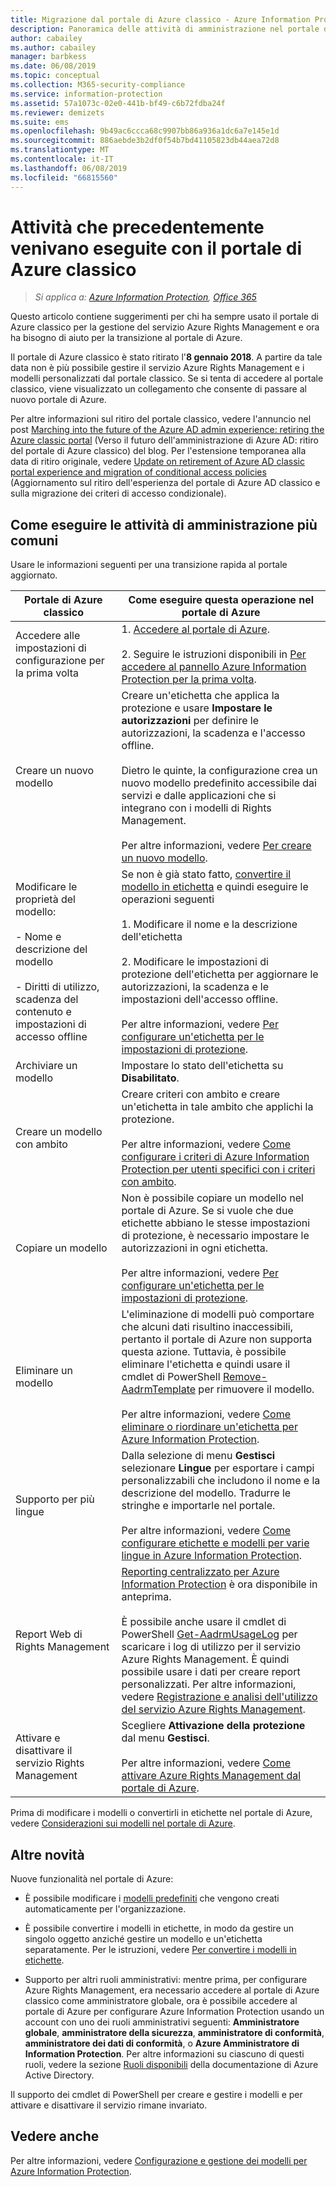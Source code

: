 ```yaml
---
title: Migrazione dal portale di Azure classico - Azure Information Protection
description: Panoramica delle attività di amministrazione nel portale di Azure che venivano precedentemente eseguite nel portale di Azure classico
author: cabailey
ms.author: cabailey
manager: barbkess
ms.date: 06/08/2019
ms.topic: conceptual
ms.collection: M365-security-compliance
ms.service: information-protection
ms.assetid: 57a1073c-02e0-441b-bf49-c6b72fdba24f
ms.reviewer: demizets
ms.suite: ems
ms.openlocfilehash: 9b49ac6ccca68c9907bb86a936a1dc6a7e145e1d
ms.sourcegitcommit: 886aebde3b2df0f54b7bd41105823db44aea72d8
ms.translationtype: MT
ms.contentlocale: it-IT
ms.lasthandoff: 06/08/2019
ms.locfileid: "66815560"
---
```

# <a name="tasks-that-you-used-to-do-with-the-azure-classic-portal"></a>Attività che precedentemente venivano eseguite con il portale di Azure classico

>*Si applica a: [Azure Information Protection](https://azure.microsoft.com/pricing/details/information-protection), [Office 365](https://download.microsoft.com/download/E/C/F/ECF42E71-4EC0-48FF-AA00-577AC14D5B5C/Azure_Information_Protection_licensing_datasheet_EN-US.pdf)*

Questo articolo contiene suggerimenti per chi ha sempre usato il portale di Azure classico per la gestione del servizio Azure Rights Management e ora ha bisogno di aiuto per la transizione al portale di Azure.

Il portale di Azure classico è stato ritirato l'**8 gennaio 2018**. A partire da tale data non è più possibile gestire il servizio Azure Rights Management e i modelli personalizzati dal portale classico. Se si tenta di accedere al portale classico, viene visualizzato un collegamento che consente di passare al nuovo portale di Azure.

Per altre informazioni sul ritiro del portale classico, vedere l'annuncio nel post [Marching into the future of the Azure AD admin experience: retiring the Azure classic portal](https://cloudblogs.microsoft.com/enterprisemobility/2017/09/18/marching-into-the-future-of-the-azure-ad-admin-experience-retiring-the-azure-classic-portal/) (Verso il futuro dell'amministrazione di Azure AD: ritiro del portale di Azure classico) del blog. Per l'estensione temporanea alla data di ritiro originale, vedere [Update on retirement of Azure AD classic portal experience and migration of conditional access policies](https://cloudblogs.microsoft.com/enterprisemobility/2017/11/29/update-on-retirement-of-azure-ad-classic-portal-experience-and-migration-of-conditional-access-policies/) (Aggiornamento sul ritiro dell'esperienza del portale di Azure AD classico e sulla migrazione dei criteri di accesso condizionale).

## <a name="how-to-do-your-familiar-admin-tasks"></a>Come eseguire le attività di amministrazione più comuni

Usare le informazioni seguenti per una transizione rapida al portale aggiornato.

|Portale di Azure classico|Come eseguire questa operazione nel portale di Azure
|-----------|--------------------|
|Accedere alle impostazioni di configurazione per la prima volta|1. [Accedere al portale di Azure](configure-policy.md#signing-in-to-the-azure-portal).<br /><br />2. Seguire le istruzioni disponibili in [Per accedere al pannello Azure Information Protection per la prima volta](configure-policy.md#to-access-the-azure-information-protection-blade-for-the-first-time).
|Creare un nuovo modello|Creare un'etichetta che applica la protezione e usare **Impostare le autorizzazioni** per definire le autorizzazioni, la scadenza e l'accesso offline. <br /><br />Dietro le quinte, la configurazione crea un nuovo modello predefinito accessibile dai servizi e dalle applicazioni che si integrano con i modelli di Rights Management.<br /><br />Per altre informazioni, vedere [Per creare un nuovo modello](configure-policy-templates.md#to-create-a-new-template).
|Modificare le proprietà del modello: <br /><br />- Nome e descrizione del modello<br /><br />- Diritti di utilizzo, scadenza del contenuto e impostazioni di accesso offline|Se non è già stato fatto, [convertire il modello in etichetta](configure-policy-templates.md#to-convert-templates-to-labels) e quindi eseguire le operazioni seguenti<br /><br />1. Modificare il nome e la descrizione dell'etichetta<br /><br />2. Modificare le impostazioni di protezione dell'etichetta per aggiornare le autorizzazioni, la scadenza e le impostazioni dell'accesso offline.<br /><br />Per altre informazioni, vedere [Per configurare un'etichetta per le impostazioni di protezione](configure-policy-protection.md#to-configure-a-label-for-protection-settings).
|Archiviare un modello|Impostare lo stato dell'etichetta su **Disabilitato**.
|Creare un modello con ambito|Creare criteri con ambito e creare un'etichetta in tale ambito che applichi la protezione. <br /><br />Per altre informazioni, vedere [Come configurare i criteri di Azure Information Protection per utenti specifici con i criteri con ambito](configure-policy-scope.md).
|Copiare un modello|Non è possibile copiare un modello nel portale di Azure. Se si vuole che due etichette abbiano le stesse impostazioni di protezione, è necessario impostare le autorizzazioni in ogni etichetta. <br /><br />Per altre informazioni, vedere [Per configurare un'etichetta per le impostazioni di protezione](configure-policy-protection.md#to-configure-a-label-for-protection-settings).
|Eliminare un modello|L'eliminazione di modelli può comportare che alcuni dati risultino inaccessibili, pertanto il portale di Azure non supporta questa azione. Tuttavia, è possibile eliminare l'etichetta e quindi usare il cmdlet di PowerShell [Remove-AadrmTemplate](/powershell/module/aadrm/remove-aadrmtemplate) per rimuovere il modello. <br /><br />Per altre informazioni, vedere [Come eliminare o riordinare un'etichetta per Azure Information Protection](configure-policy-delete-reorder.md).
|Supporto per più lingue|Dalla selezione di menu **Gestisci** selezionare **Lingue** per esportare i campi personalizzabili che includono il nome e la descrizione del modello. Tradurre le stringhe e importarle nel portale. <br /><br />Per altre informazioni, vedere [Come configurare etichette e modelli per varie lingue in Azure Information Protection](configure-policy-languages.md).
|Report Web di Rights Management|[Reporting centralizzato per Azure Information Protection](reports-aip.md) è ora disponibile in anteprima.<br /><br />È possibile anche usare il cmdlet di PowerShell [Get-AadrmUsageLog](/powershell/module/aadrm/Get-AadrmUsageLog) per scaricare i log di utilizzo per il servizio Azure Rights Management. È quindi possibile usare i dati per creare report personalizzati. Per altre informazioni, vedere [Registrazione e analisi dell'utilizzo del servizio Azure Rights Management](log-analyze-usage.md).
|Attivare e disattivare il servizio Rights Management|Scegliere **Attivazione della protezione** dal menu **Gestisci**.<br /><br />Per altre informazioni, vedere [Come attivare Azure Rights Management dal portale di Azure](activate-azure.md).

Prima di modificare i modelli o convertirli in etichette nel portale di Azure, vedere [Considerazioni sui modelli nel portale di Azure](configure-policy-templates.md#considerations-for-templates-in-the-azure-portal).


## <a name="what-else-has-changed"></a>Altre novità

Nuove funzionalità nel portale di Azure:

- È possibile modificare i [modelli predefiniti](configure-policy-templates.md#default-templates) che vengono creati automaticamente per l'organizzazione.

- È possibile convertire i modelli in etichette, in modo da gestire un singolo oggetto anziché gestire un modello e un'etichetta separatamente. Per le istruzioni, vedere [Per convertire i modelli in etichette](configure-policy-templates.md#to-convert-templates-to-labels).

- Supporto per altri ruoli amministrativi: mentre prima, per configurare Azure Rights Management, era necessario accedere al portale di Azure classico come amministratore globale, ora è possibile accedere al portale di Azure per configurare Azure Information Protection usando un account con uno dei ruoli amministrativi seguenti: **Amministratore globale**, **amministratore della sicurezza**, **amministratore di conformità**, **amministratore dei dati di conformità**, o **Azure Amministratore di Information Protection**. Per altre informazioni su ciascuno di questi ruoli, vedere la sezione [Ruoli disponibili](/azure/active-directory/active-directory-assign-admin-roles-azure-portal#available-roles) della documentazione di Azure Active Directory.

Il supporto dei cmdlet di PowerShell per creare e gestire i modelli e per attivare e disattivare il servizio rimane invariato.

## <a name="see-also"></a>Vedere anche
Per altre informazioni, vedere [Configurazione e gestione dei modelli per Azure Information Protection](configure-policy-templates.md).

